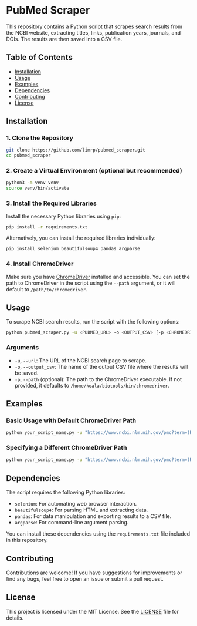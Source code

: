 # PubMed Scraper

This repository contains a Python script that scrapes search results from the NCBI website, extracting titles, links, publication years, journals, and DOIs. The results are then saved into a CSV file.

## Table of Contents

- [Installation](#installation)
- [Usage](#usage)
- [Examples](#examples)
- [Dependencies](#dependencies)
- [Contributing](#contributing)
- [License](#license)

## Installation

### 1. Clone the Repository

```bash
git clone https://github.com/limrp/pubmed_scraper.git
cd pubmed_scraper
```

### 2. Create a Virtual Environment (optional but recommended)

```bash
python3 -m venv venv
source venv/bin/activate
```

### 3. Install the Required Libraries

Install the necessary Python libraries using `pip`:

```bash
pip install -r requirements.txt
```

Alternatively, you can install the required libraries individually:

```bash
pip install selenium beautifulsoup4 pandas argparse
```

### 4. Install ChromeDriver

Make sure you have [ChromeDriver](https://sites.google.com/a/chromium.org/chromedriver/downloads) installed and accessible. You can set the path to ChromeDriver in the script using the `--path` argument, or it will default to `/path/to/chromedriver`.

## Usage

To scrape NCBI search results, run the script with the following options:

```bash
python pubmed_scraper.py -u <PUBMED_URL> -o <OUTPUT_CSV> [-p <CHROMEDRIVER_PATH>]
```

### Arguments

- `-u`, `--url`: The URL of the NCBI search page to scrape.
- `-o`, `--output_csv`: The name of the output CSV file where the results will be saved.
- `-p`, `--path` (optional): The path to the ChromeDriver executable. If not provided, it defaults to `/home/koala/biotools/bin/chromedriver`.

## Examples

### Basic Usage with Default ChromeDriver Path

```bash
python your_script_name.py -u "https://www.ncbi.nlm.nih.gov/pmc?term=(Reverse%20Vaccinology%5BBody%20-%20Key%20Terms%5D)%20AND%20%22Frontiers%20in%20Immunology%22%5BJournal%5D" -o "./results/ncbi_frontiers_articles.csv"
```

### Specifying a Different ChromeDriver Path

```bash
python your_script_name.py -u "https://www.ncbi.nlm.nih.gov/pmc?term=(Reverse%20Vaccinology%5BBody%20-%20Key%20Terms%5D)%20AND%20%22Frontiers%20in%20Immunology%22%5BJournal%5D" -o "./results/ncbi_frontiers_articles.csv" -p "/path/to/your/chromedriver"
```

## Dependencies

The script requires the following Python libraries:

- `selenium`: For automating web browser interaction.
- `beautifulsoup4`: For parsing HTML and extracting data.
- `pandas`: For data manipulation and exporting results to a CSV file.
- `argparse`: For command-line argument parsing.

You can install these dependencies using the `requirements.txt` file included in this repository.

## Contributing

Contributions are welcome! If you have suggestions for improvements or find any bugs, feel free to open an issue or submit a pull request.

## License

This project is licensed under the MIT License. See the [LICENSE](LICENSE) file for details.
